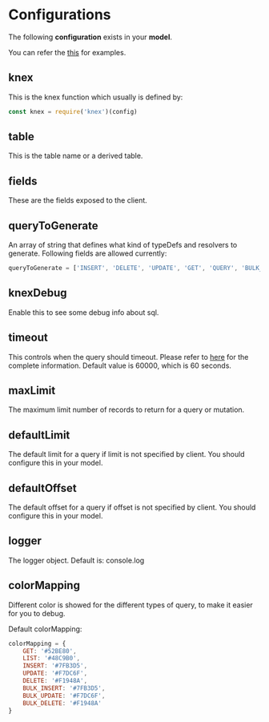 # Configurations

The following **configuration** exists in your **model**.

You can refer the [this](https://github.com/charlie0077/graphql-server-crud/blob/master/example/model) for examples.

## knex
This is the knex function which usually is defined by:
```js 
const knex = require('knex')(config)
```

## table
This is the table name or a derived table.

## fields
These are the fields exposed to the client.

## queryToGenerate
An array of string that defines what kind of typeDefs and resolvers to generate.
Following fields are allowed currently:
```js
queryToGenerate = ['INSERT', 'DELETE', 'UPDATE', 'GET', 'QUERY', 'BULK_INSERT', 'BULK_UPDATE', 'BULK_DELETE']
```

## knexDebug
Enable this to see some debug info about sql.

## timeout
This controls when the query should timeout. Please refer to [here](http://knexjs.org/#Builder-timeout) for the complete information.
Default value is 60000, which is 60 seconds.

## maxLimit
The maximum limit number of records to return for a query or mutation.

## defaultLimit
The default limit for a query if limit is not specified by client.
You should configure this in your model.

## defaultOffset
The default offset for a query if offset is not specified by client.
You should configure this in your model.

## logger
The logger object. Default is: console.log

## colorMapping
Different color is showed for the different types of query, to make it easier for you to debug.

Default colorMapping:
```js
colorMapping = {
    GET: '#52BE80',
    LIST: '#48C9B0',
    INSERT: '#7FB3D5',
    UPDATE: '#F7DC6F',
    DELETE: '#F1948A',
    BULK_INSERT: '#7FB3D5',
    BULK_UPDATE: '#F7DC6F',
    BULK_DELETE: '#F1948A'
}
```
